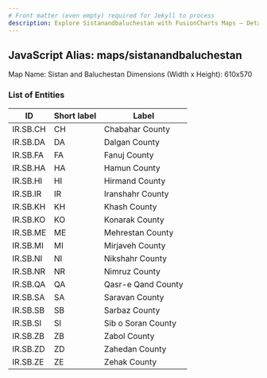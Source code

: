 ```yaml
---
# Front matter (even empty) required for Jekyll to process
description: Explore Sistanandbaluchestan with FusionCharts Maps – Detailed features for seamless integration. Try now & enhance your data visualization today! 
---
```


## JavaScript Alias: maps/sistanandbaluchestan

Map Name: Sistan and Baluchestan
Dimensions (Width x Height): 610x570





### List of Entities

ID | Short label | Label
---|---|---|
IR.SB.CH|CH|Chabahar County
IR.SB.DA|DA|Dalgan County
IR.SB.FA|FA|Fanuj County
IR.SB.HA|HA|Hamun County
IR.SB.HI|HI|Hirmand County
IR.SB.IR|IR|Iranshahr County
IR.SB.KH|KH|Khash County
IR.SB.KO|KO|Konarak County
IR.SB.ME|ME|Mehrestan County
IR.SB.MI|MI|Mirjaveh County
IR.SB.NI|NI|Nikshahr County
IR.SB.NR|NR|Nimruz County
IR.SB.QA|QA|Qasr-e Qand County
IR.SB.SA|SA|Saravan County
IR.SB.SB|SB|Sarbaz County
IR.SB.SI|SI|Sib o Soran County
IR.SB.ZB|ZB|Zabol County
IR.SB.ZD|ZD|Zahedan County
IR.SB.ZE|ZE|Zehak County